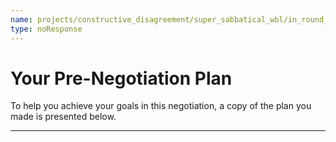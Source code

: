 ```yaml
---
name: projects/constructive_disagreement/super_sabbatical_wbl/in_round_plan_header.md
type: noResponse
---
```


# Your Pre-Negotiation Plan
To help you achieve your goals in this negotiation, a copy of the plan you made is presented below.



---
